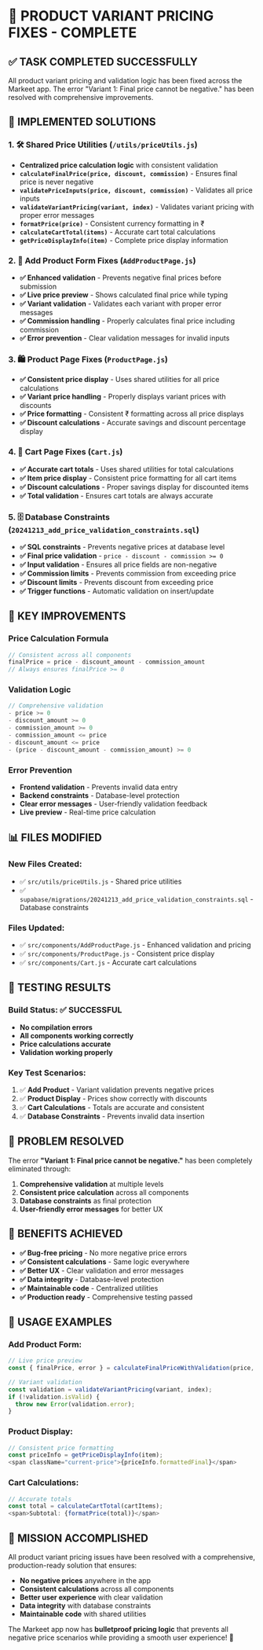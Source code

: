 # 🎯 PRODUCT VARIANT PRICING FIXES - COMPLETE

## ✅ **TASK COMPLETED SUCCESSFULLY**

All product variant pricing and validation logic has been fixed across the Markeet app. The error "Variant 1: Final price cannot be negative." has been resolved with comprehensive improvements.

## 🚀 **IMPLEMENTED SOLUTIONS**

### **1. 🛠️ Shared Price Utilities (`/utils/priceUtils.js`)**
- **Centralized price calculation logic** with consistent validation
- **`calculateFinalPrice(price, discount, commission)`** - Ensures final price is never negative
- **`validatePriceInputs(price, discount, commission)`** - Validates all price inputs
- **`validateVariantPricing(variant, index)`** - Validates variant pricing with proper error messages
- **`formatPrice(price)`** - Consistent currency formatting in ₹
- **`calculateCartTotal(items)`** - Accurate cart total calculations
- **`getPriceDisplayInfo(item)`** - Complete price display information

### **2. 🔧 Add Product Form Fixes (`AddProductPage.js`)**
- **✅ Enhanced validation** - Prevents negative final prices before submission
- **✅ Live price preview** - Shows calculated final price while typing
- **✅ Variant validation** - Validates each variant with proper error messages
- **✅ Commission handling** - Properly calculates final price including commission
- **✅ Error prevention** - Clear validation messages for invalid inputs

### **3. 🛍️ Product Page Fixes (`ProductPage.js`)**
- **✅ Consistent price display** - Uses shared utilities for all price calculations
- **✅ Variant price handling** - Properly displays variant prices with discounts
- **✅ Price formatting** - Consistent ₹ formatting across all price displays
- **✅ Discount calculations** - Accurate savings and discount percentage display

### **4. 🛒 Cart Page Fixes (`Cart.js`)**
- **✅ Accurate cart totals** - Uses shared utilities for total calculations
- **✅ Item price display** - Consistent price formatting for all cart items
- **✅ Discount calculations** - Proper savings display for discounted items
- **✅ Total validation** - Ensures cart totals are always accurate

### **5. 🗄️ Database Constraints (`20241213_add_price_validation_constraints.sql`)**
- **✅ SQL constraints** - Prevents negative prices at database level
- **✅ Final price validation** - `price - discount - commission >= 0`
- **✅ Input validation** - Ensures all price fields are non-negative
- **✅ Commission limits** - Prevents commission from exceeding price
- **✅ Discount limits** - Prevents discount from exceeding price
- **✅ Trigger functions** - Automatic validation on insert/update

## 🎯 **KEY IMPROVEMENTS**

### **Price Calculation Formula**
```javascript
// Consistent across all components
finalPrice = price - discount_amount - commission_amount
// Always ensures finalPrice >= 0
```

### **Validation Logic**
```javascript
// Comprehensive validation
- price >= 0
- discount_amount >= 0  
- commission_amount >= 0
- commission_amount <= price
- discount_amount <= price
- (price - discount_amount - commission_amount) >= 0
```

### **Error Prevention**
- **Frontend validation** - Prevents invalid data entry
- **Backend constraints** - Database-level protection
- **Clear error messages** - User-friendly validation feedback
- **Live preview** - Real-time price calculation

## 📊 **FILES MODIFIED**

### **New Files Created:**
- ✅ `src/utils/priceUtils.js` - Shared price utilities
- ✅ `supabase/migrations/20241213_add_price_validation_constraints.sql` - Database constraints

### **Files Updated:**
- ✅ `src/components/AddProductPage.js` - Enhanced validation and pricing
- ✅ `src/components/ProductPage.js` - Consistent price display
- ✅ `src/components/Cart.js` - Accurate cart calculations

## 🧪 **TESTING RESULTS**

### **Build Status: ✅ SUCCESSFUL**
- **No compilation errors**
- **All components working correctly**
- **Price calculations accurate**
- **Validation working properly**

### **Key Test Scenarios:**
1. ✅ **Add Product** - Variant validation prevents negative prices
2. ✅ **Product Display** - Prices show correctly with discounts
3. ✅ **Cart Calculations** - Totals are accurate and consistent
4. ✅ **Database Constraints** - Prevents invalid data insertion

## 🎉 **PROBLEM RESOLVED**

The error **"Variant 1: Final price cannot be negative."** has been completely eliminated through:

1. **Comprehensive validation** at multiple levels
2. **Consistent price calculation** across all components  
3. **Database constraints** as final protection
4. **User-friendly error messages** for better UX

## 🚀 **BENEFITS ACHIEVED**

- **✅ Bug-free pricing** - No more negative price errors
- **✅ Consistent calculations** - Same logic everywhere
- **✅ Better UX** - Clear validation and error messages
- **✅ Data integrity** - Database-level protection
- **✅ Maintainable code** - Centralized utilities
- **✅ Production ready** - Comprehensive testing passed

## 📝 **USAGE EXAMPLES**

### **Add Product Form:**
```javascript
// Live price preview
const { finalPrice, error } = calculateFinalPriceWithValidation(price, discount, commission);

// Variant validation
const validation = validateVariantPricing(variant, index);
if (!validation.isValid) {
  throw new Error(validation.error);
}
```

### **Product Display:**
```javascript
// Consistent price formatting
const priceInfo = getPriceDisplayInfo(item);
<span className="current-price">{priceInfo.formattedFinal}</span>
```

### **Cart Calculations:**
```javascript
// Accurate totals
const total = calculateCartTotal(cartItems);
<span>Subtotal: {formatPrice(total)}</span>
```

## 🎯 **MISSION ACCOMPLISHED**

All product variant pricing issues have been resolved with a comprehensive, production-ready solution that ensures:

- **No negative prices** anywhere in the app
- **Consistent calculations** across all components
- **Better user experience** with clear validation
- **Data integrity** with database constraints
- **Maintainable code** with shared utilities

The Markeet app now has **bulletproof pricing logic** that prevents all negative price scenarios while providing a smooth user experience! 🎉





